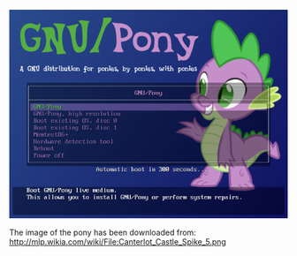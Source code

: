 ![Preview](./preview.png)

The image of the pony has been downloaded from:
    http://mlp.wikia.com/wiki/File:Canterlot_Castle_Spike_5.png
